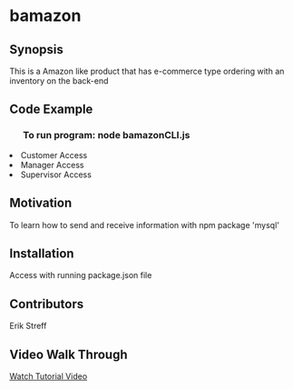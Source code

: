 # bamazon

## Synopsis

This is a Amazon like product that has e-commerce type ordering with an inventory on the back-end

## Code Example
<ul><h3><b>To run program: node bamazonCLI.js</b></h3></ul>
    <li>Customer Access</li>
    <li>Manager Access</li>
    <li>Supervisor Access</li>

## Motivation

To learn how to send and receive information with npm package 'mysql'

## Installation

Access with running package.json file


## Contributors

Erik Streff

## Video Walk Through

<a href="https://drive.google.com/open?id=0Bz4Ih1ADce9EeW9pQ2FZTUZBbVk">Watch Tutorial Video</a>

